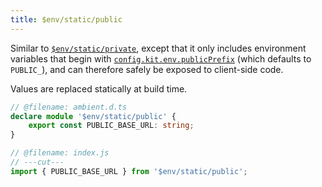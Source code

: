```yaml
---
title: $env/static/public
---
```


Similar to [`$env/static/private`](/docs/kit/reference/$env-all#$env-static-private), except that it only includes environment variables that begin with [`config.kit.env.publicPrefix`](/docs/kit/reference/configuration#env) (which defaults to `PUBLIC_`), and can therefore safely be exposed to client-side code.

Values are replaced statically at build time.

```ts
// @filename: ambient.d.ts
declare module '$env/static/public' {
	export const PUBLIC_BASE_URL: string;
}

// @filename: index.js
// ---cut---
import { PUBLIC_BASE_URL } from '$env/static/public';
```
